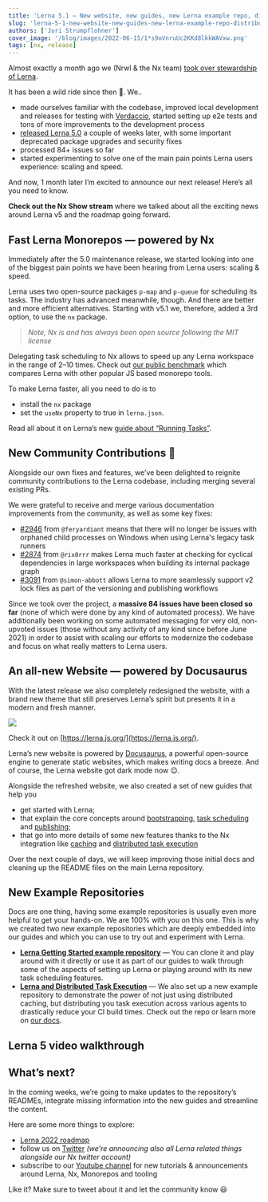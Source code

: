 ```yaml
---
title: 'Lerna 5.1 — New website, new guides, new Lerna example repo, distributed caching support and speed!'
slug: 'lerna-5-1-new-website-new-guides-new-lerna-example-repo-distributed-caching-support-and-speed'
authors: ['Juri Strumpflohner']
cover_image: '/blog/images/2022-06-15/1*s9oVnruUc2KKd8lkkWAVxw.png'
tags: [nx, release]
---
```


Almost exactly a month ago we (Nrwl & the Nx team) [took over stewardship of Lerna](/blog/lerna-is-dead-long-live-lerna?sk=60349b9dc0be3ff730ad052c4cf69df3).

It has been a wild ride since then 🤯. We..

- made ourselves familiar with the codebase, improved local development and releases for testing with [Verdaccio](https://verdaccio.org/), started setting up e2e tests and tons of more improvements to the development process
- [released Lerna 5.0](https://github.com/lerna/lerna/releases/tag/v5.0.0) a couple of weeks later, with some important deprecated package upgrades and security fixes
- processed 84+ issues so far
- started experimenting to solve one of the main pain points Lerna users experience: scaling and speed.

And now, 1 month later I’m excited to announce our next release! Here’s all you need to know.

**Check out the Nx Show stream** where we talked about all the exciting news around Lerna v5 and the roadmap going forward.

## Fast Lerna Monorepos — powered by Nx

Immediately after the 5.0 maintenance release, we started looking into one of the biggest pain points we have been hearing from Lerna users: scaling & speed.

Lerna uses two open-source packages `p-map` and `p-queue` for scheduling its tasks. The industry has advanced meanwhile, though. And there are better and more efficient alternatives. Starting with v5.1 we, therefore, added a 3rd option, to use the `nx` package.

> _Note, Nx is and has always been open source following the MIT license_

Delegating task scheduling to Nx allows to speed up any Lerna workspace in the range of 2–10 times. Check out [our public benchmark](https://github.com/vsavkin/large-monorepo) which compares Lerna with other popular JS based monorepo tools.

To make Lerna faster, all you need to do is to

- install the `nx` package
- set the `useNx` property to true in `lerna.json`.

Read all about it on Lerna’s new [guide about “Running Tasks”](https://lerna.js.org/docs/core-concepts/running-tasks).

## New Community Contributions 🙌

Alongside our own fixes and features, we’ve been delighted to reignite community contributions to the Lerna codebase, including merging several existing PRs.

We were grateful to receive and merge various documentation improvements from the community, as well as some key fixes:

- [#2946](https://github.com/lerna/lerna/pull/2946) from `@feryardiant` means that there will no longer be issues with orphaned child processes on Windows when using Lerna's legacy task runners
- [#2874](https://github.com/lerna/lerna/pull/2874) from `@rix0rrr` makes Lerna much faster at checking for cyclical dependencies in large workspaces when building its internal package graph
- [#3091](https://github.com/lerna/lerna/pull/3091) from `@simon-abbott` allows Lerna to more seamlessly support v2 lock files as part of the versioning and publishing workflows

Since we took over the project, a **massive 84 issues have been closed so far** (none of which were done by any kind of automated process). We have additionally been working on some automated messaging for very old, non-upvoted issues (those without any activity of any kind since before June 2021) in order to assist with scaling our efforts to modernize the codebase and focus on what really matters to Lerna users.

## An all-new Website — powered by Docusaurus

With the latest release we also completely redesigned the website, with a brand new theme that still preserves Lerna’s spirit but presents it in a modern and fresh manner.

![](/blog/images/2022-06-15/1*0fty6NE3WI92vROGWMV4Hw.avif)

Check it out on [https://lerna.js.org/](https://lerna.js.org/).

Lerna’s new website is powered by [Docusaurus](https://docusaurus.io/), a powerful open-source engine to generate static websites, which makes writing docs a breeze. And of course, the Lerna website got dark mode now 😉.

Alongside the refreshed website, we also created a set of new guides that help you

- get started with Lerna;
- that explain the core concepts around [bootstrapping](https://lerna.js.org/docs/core-concepts/bootstrapping), [task scheduling](https://lerna.js.org/docs/core-concepts/running-tasks) and [publishing](https://lerna.js.org/docs/core-concepts/versioning-and-publishing);
- that go into more details of some new features thanks to the Nx integration like [caching](https://lerna.js.org/docs/core-concepts/computation-caching) and [distributed task execution](https://lerna.js.org/docs/core-concepts/distributed-task-execution)

Over the next couple of days, we will keep improving those initial docs and cleaning up the README files on the main Lerna repository.

## New Example Repositories

Docs are one thing, having some example repositories is usually even more helpful to get your hands-on. We are 100% with you on this one. This is why we created two new example repositories which are deeply embedded into our guides and which you can use to try out and experiment with Lerna.

- [**Lerna Getting Started example repository**](https://github.com/lerna/getting-started-example) — You can clone it and play around with it directly or use it as part of our guides to walk through some of the aspects of setting up Lerna or playing around with its new task scheduling features.
- [**Lerna and Distributed Task Execution**](https://github.com/vsavkin/lerna-dte) — We also set up a new example repository to demonstrate the power of not just using distributed caching, but distributing you task execution across various agents to drastically reduce your CI build times. Check out the repo or learn more on [our docs](https://lerna.js.org/docs/core-concepts/distributed-task-execution).

## Lerna 5 video walkthrough

## What’s next?

In the coming weeks, we’re going to make updates to the repository’s READMEs, integrate missing information into the new guides and streamline the content.

Here are some more things to explore:

- [Lerna 2022 roadmap](https://github.com/lerna/lerna/discussions/3140)
- follow us on [Twitter](https://twitter.com/nxdevtools) _(we’re announcing also all Lerna related things alongside our Nx twitter account)_
- subscribe to our [Youtube channel](https://www.youtube.com/nrwl_io) for new tutorials & announcements around Lerna, Nx, Monorepos and tooling

Like it? Make sure to tweet about it and let the community know 😃
